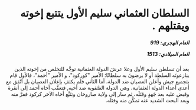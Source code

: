 <h1 dir="rtl">السلطان العثماني سليم الأول يتتبع إخوته ويقتلهم .</h1>

<h5 dir="rtl">العام الهجري:  919

العام الميلادي: 1513

</h5>

<p dir="rtl">بعد أن تسلطن سليم الأول وعلا عرشَ الدولة العثمانية توجَّه للتخلص من إخوته الذين ينازعونَه السلطة أو لا يرضونَ به سلطانًا؛ الأمير "كوركود"، و الأمير "أحمد"، فالأول قام بتجميع جيش وأعلن العصيان ضد الدولة، أما الثاني فلم يكتفِ بإعلان العصيان بل اتَّفق مع أعدى أعداء الدولة العثمانية، وهي الدولة الصَّفوية ضد أخيه, فتعقَّب أخاه أحمد إلى أنقرة وقبض عليه بعد جَهدٍ وقتَلَه، ثم سار إلى ولاية صاروخان وتتَبَّع أخاه الآخر كركود ففرَّ منه وبعد البحث الشديد عنه تمكَّن منه وقتَلَه.</p></br>
